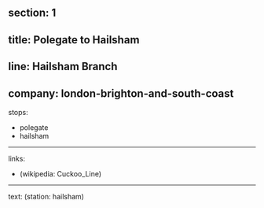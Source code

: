 ﻿section: 1
----
title: Polegate to Hailsham
----
line: Hailsham Branch
----
company: london-brighton-and-south-coast
----
stops:
- polegate
- hailsham
----
links:
- (wikipedia: Cuckoo_Line)
----
text: (station: hailsham)

